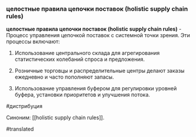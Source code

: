 ### целостные правила цепочки поставок (holistic supply chain rules)

**целостные правила цепочки поставок (holistic supply chain rules)** - Процесс управления цепочкой поставок с системной точки зрения. Эти процессы включают:

1. Использование центрального склада для агрегирования статистических колебаний спроса и предложения.

2. Розничные торговцы и распределительные центры делают заказы ежедневно и часто пополняют запасы.

3. Использование управления буфером для регулировки уровней буфера, установки приоритетов и улучшения потока.

#дистрибуция

Синоним: [[holistic supply chain rules]].

#translated
